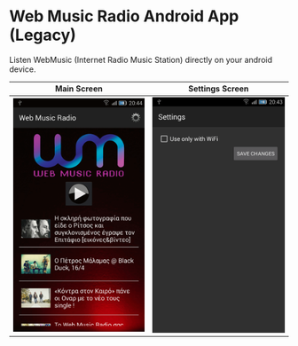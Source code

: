 # Web Music Radio Android App (Legacy)

Listen WebMusic (Internet Radio Music Station) directly on your android device.

| Main Screen | Settings Screen |
:-------------:|:-----------------:|
| <img src="images/webmusicradio_app_main_screen.png" style="width:300px;"> | <img src="images/webmusicradio_app_settings_screen.png" style="width:300px;"> |
